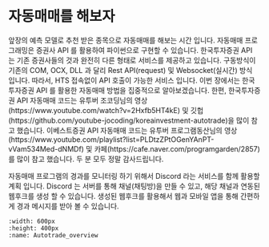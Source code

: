 # 자동매매를 해보자

<p>앞장의 예측 모델로 추천 받은 종목으로 자동매매를 해보는 시간 입니다. 자동매매 프로그래밍은 증권사 API 를 활용하여 파이썬으로 구현할 수 있습니다. 한국투자증권 API 는 기존 증권사들의 것과 완전히 다른 형태로 서비스를 제공하고 있습니다. 구동방식이 기존의 COM, OCX, DLL 과 달리 Rest API(request) 및 Websocket(실시간) 방식 입니다. 따라서, HTS 접속없이 API 호출이 가능한 서비스 입니다. 이번 장에서는 한국투자증권 API 를 활용한 자동매매 방법을 집중적으로 알아보겠습니다. 한편, 한국투자증권 API 자동매매 코드는 유투버 조코딩님의 영상(https://www.youtube.com/watch?v=2Hxfb5HT4kE) 및 깃헙(https://github.com/youtube-jocoding/koreainvestment-autotrade)을 많이 참고 했습니다. 이베스트증권 API 자동매매 코드는 유투버 프로그램동산님의 영상(https://www.youtube.com/playlist?list=PLDtzZPtOGenYAnPT-vVam534Med-dNMDf) 및 카페(https://cafe.naver.com/programgarden/2857)를 많이 참고 했습니다. 두 분 모두 정말 감사드립니다.</p>

<p>자동매매 프로그램의 경과를 모니터링 하기 위해서 Discord 라는 서비스를 함께 활용할 계획 입니다. Discord 는 서버를 통해 채널(채팅방)을 만들 수 있고, 해당 채널과 연동된 웹후크를 생성 할 수 있습니다. 생성된 웹후크를 활용해서 웹과 모바일 앱을 통해 간편하게 경과 메시지를 받아 볼 수 있습니다.</p>

```{image} images/autotrade_overview.png
:width: 600px
:height: 400px
:name: Autotrade_overview
```

